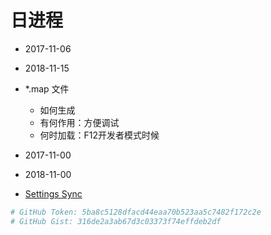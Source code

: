 # 日进程
- 2017-11-06
- 2018-11-15
- *.map 文件
  - 如何生成
  - 有何作用：方便调试
  - 何时加载：F12开发者模式时候
  
- 2017-11-00
- 2018-11-00

- [Settings Sync](https://www.jianshu.com/p/0a273bf2a986)
```bash
# GitHub Token: 5ba8c5128dfacd44eaa70b523aa5c7482f172c2e
# GitHub Gist: 316de2a3ab67d3c03373f74effdeb2df
```